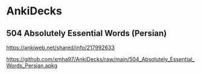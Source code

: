 # AnkiDecks

## 504 Absolutely Essential Words (Persian)

https://ankiweb.net/shared/info/217992633  

https://github.com/xmha97/AnkiDecks/raw/main/504_Absolutely_Essential_Words_Persian.apkg  
